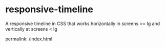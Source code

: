 # responsive-timeline
A responsive timeline in CSS that works horizontally in screens >= lg and vertically at screens &lt; lg

permalink: /index.html
